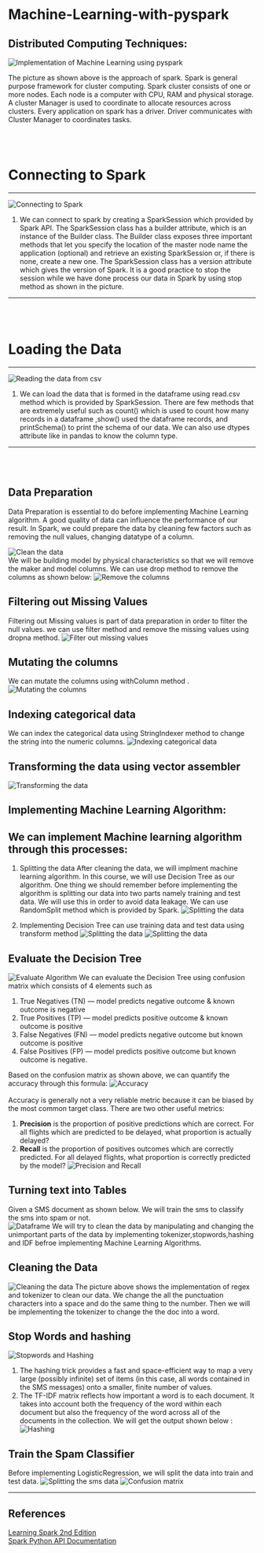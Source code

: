 # Machine-Learning-with-pyspark
## Distributed Computing  Techniques:
![Implementation of Machine Learning using pyspark](https://github.com/naiborhujosua/Machine-Learning-with-pyspark/blob/main/spark%20architecture.png)

The picture as shown above is the approach of spark. Spark is general purpose framework for cluster computing. Spark cluster consists of one or more nodes. Each node is a computer with CPU, RAM and physical storage. A cluster Manager is used to coordinate to allocate resources across clusters. Every application on spark has a driver. Driver communicates with Cluster Manager to coordinates tasks.

<br><br>
 # Connecting to Spark
---
![Connecting to Spark](https://github.com/naiborhujosua/Machine-Learning-with-pyspark/blob/main/sparkSession.png)
1. We can connect to spark by creating a SparkSession which provided by Spark API. 
The SparkSession class has a builder attribute, which is an instance of the Builder class. The Builder class exposes three important methods that let you specify the location of the master node name the application (optional) and retrieve an existing SparkSession or, if there is none, create a new one.
The SparkSession class has a version attribute which gives the version of Spark. It is a good practice to stop the session while we have done process our data in Spark by using stop method as shown in the picture. 
---
<br><br>
# Loading the Data
---
![Reading the data from csv](https://github.com/naiborhujosua/Machine-Learning-with-pyspark/blob/main/loadthedata.png)
1. We can load the data that is formed in the dataframe using read.csv method which is provided by SparkSession. There are few methods that are extremely useful such as count() which is used to count how many records in a dataframe ,show() used the dataframe records, and printSchema() to print the schema of our data. We can also use dtypes attribute like in pandas to know the column type.
---
<br><br>
Data Preparation
---
Data Preparation is essential to do before implementing Machine Learning algorithm. A good quality of data can influence the performance of our result. In Spark, we could prepare the data by cleaning few factors such as removing the null values, changing datatype of a column. 

![Clean the data](https://github.com/naiborhujosua/Machine-Learning-with-pyspark/blob/main/removedata.jpeg)
<br>
We will be building model by physical characteristics so that we will remove the maker and model columns. We can use drop method  to remove the columns as shown  below:
![Remove the columns](https://github.com/naiborhujosua/Machine-Learning-with-pyspark/blob/main/dropcolumns.png)

Filtering out Missing Values
--
Filtering out Missing values is part of data preparation in order to filter the null values. we can use filter method and remove the missing values using dropna method. 
![Filter out missing values](https://github.com/naiborhujosua/Machine-Learning-with-pyspark/blob/main/filtermissingvalues.png)

Mutating the columns
--
We can mutate the columns using withColumn method . 
![Mutating the columns](https://github.com/naiborhujosua/Machine-Learning-with-pyspark/blob/main/mutatingcolumns.png)

Indexing categorical data
--
We can index the categorical data using StringIndexer method  to change the string into the numeric columns. 
![Indexing categorical data](https://github.com/naiborhujosua/Machine-Learning-with-pyspark/blob/main/changingcategoricalcolumn.png)

Transforming the data using vector assembler
--
![Transforming the data](https://github.com/naiborhujosua/Machine-Learning-with-pyspark/blob/main/assembling.png)
<br>

## Implementing Machine Learning Algorithm:
We can implement Machine learning algorithm through this processes: 
---
1. Splitting the data
After cleaning the data, we will implment machine learning algorithm. In this course, we will use Decision Tree as our algorithm. One thing we should remember before implementing the algorithm is splitting our data into two parts namely training and test data. We will use this in order to avoid data leakage. 
We can use RandomSplit method which is provided by Spark. 
![Splitting the data](https://github.com/naiborhujosua/Machine-Learning-with-pyspark/blob/main/splitdata.png)

2. Implementing Decision Tree can use training data and test data using transform method
![Splitting the data](https://github.com/naiborhujosua/Machine-Learning-with-pyspark/blob/main/Dtimplementation.png)
![Splitting the data](https://github.com/naiborhujosua/Machine-Learning-with-pyspark/blob/main/testdata.png)


## Evaluate the Decision Tree 
![Evaluate Algorithm](https://github.com/naiborhujosua/Machine-Learning-with-pyspark/blob/main/confusionmatrix.png)
We can evaluate the Decision Tree using confusion matrix which consists of 4 elements such as 
1. True Negatives (TN) — model predicts negative outcome & known outcome is negative
2. True Positives (TP) — model predicts positive outcome & known outcome is positive
3. False Negatives (FN) — model predicts negative outcome but known outcome is positive
4. False Positives (FP) — model predicts positive outcome but known outcome is negative.

Based on the confusion matrix as shown above, we can quantify the accuracy through this formula:
![Accuracy](https://github.com/naiborhujosua/Machine-Learning-with-pyspark/blob/main/Accuracy.png)
<br><br>
Accuracy is generally not a very reliable metric because it can be biased by the most common target class. There are two other useful metrics:
<br>
1. **Precision** is the proportion of positive predictions which are correct. For all flights which are predicted to be delayed, what proportion is actually delayed?
2. **Recall** is the proportion of positives outcomes which are correctly predicted. For all delayed flights, what proportion is correctly predicted by the model?
![Precision and Recall](https://github.com/naiborhujosua/Machine-Learning-with-pyspark/blob/main/precisionrecall.png)


## Turning text into Tables 
Given a SMS document as shown below. We will train the sms to classify the sms into spam or not.<br>
![Dataframe](https://github.com/naiborhujosua/Machine-Learning-with-pyspark/blob/main/dataframe.png)
We will try to clean the data by manipulating and changing the unimportant parts of the data by implementing tokenizer,stopwords,hashing and IDF befroe implementing Machine Learning Algorithms.

## Cleaning the Data
![Cleaning the data](https://github.com/naiborhujosua/Machine-Learning-with-pyspark/blob/main/cleanthedata.png)
The picture above shows the implementation of regex and tokenizer to clean our data. We change the all the punctuation characters into a space and do the same thing  to the number. Then we will be implementing the tokenizer to change the the doc into a word. 

## Stop Words and hashing
![Stopwords and Hashing](https://github.com/naiborhujosua/Machine-Learning-with-pyspark/blob/main/idfhashing.png)
1. The hashing trick provides a fast and space-efficient way to map a very large (possibly infinite) set of items (in this case, all words contained in the SMS messages) onto a smaller, finite number of values.
2. The TF-IDF matrix reflects how important a word is to each document. It takes into account both the frequency of the word within each document but also the frequency of the word across all of the documents in the collection.
We will get the output shown below : <br>
![Hashing](https://github.com/naiborhujosua/Machine-Learning-with-pyspark/blob/main/hashingnum.png)

## Train the Spam Classifier
Before implementing LogisticRegression, we will split the data into train and test data. 
![Splitting the sms data](https://github.com/naiborhujosua/Machine-Learning-with-pyspark/blob/main/split%20data.png)
![Confusion matrix](https://github.com/naiborhujosua/Machine-Learning-with-pyspark/blob/main/confusionmatrixsms.png)

---
References
---
[Learning Spark 2nd Edition](https://www.oreilly.com/library/view/learning-spark-2nd/9781492050032/)<br>
[Spark  Python API Documentation](https://spark.apache.org/docs/latest/api/python/index.html)










